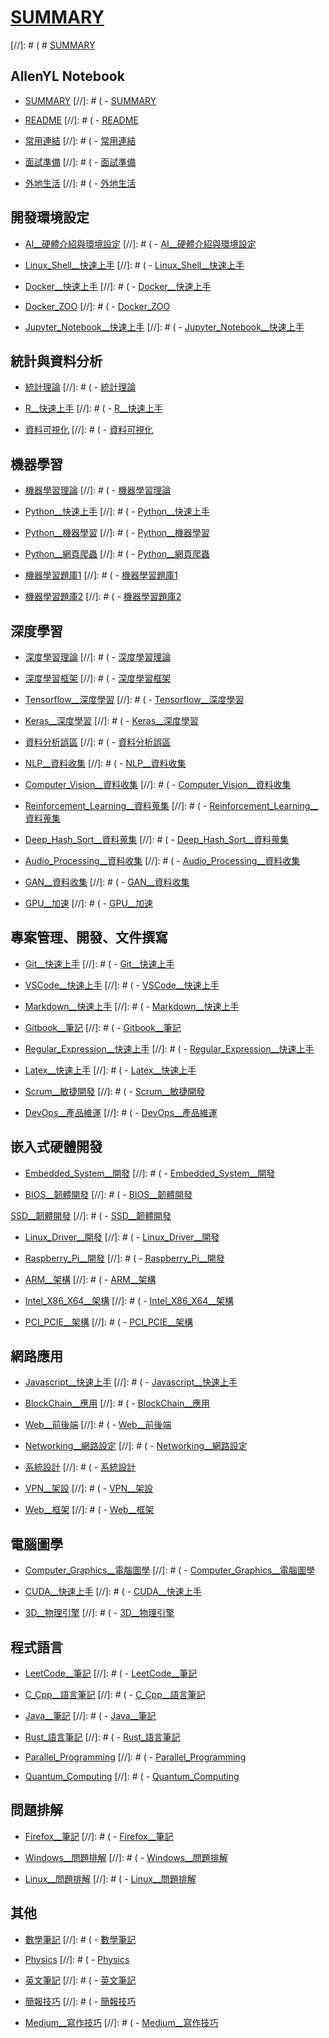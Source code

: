 # [SUMMARY](SUMMARY.md)
[//]: # ( # [SUMMARY](https://hackmd.io/EYVghiBmAMBs0FoCcBmSBjBAWdBTATAmLBgisegIzpLSggAcQA==?view)

## AllenYL Notebook

- [SUMMARY](SUMMARY.md)
[//]: # ( - [SUMMARY](https://hackmd.io/EYVghiBmAMBs0FoCcBmSBjBAWdBTATAmLBgisegIzpLSggAcQA==?view)

- [README](README.md)
[//]: # ( - [README](https://hackmd.io/BwYwhgzAjAbArAUwLQE4AmIpICwwEwBmSwYADMnDAigOw0JhwQylA===?view)

- [常用連結](常用連結.md)
[//]: # ( - [常用連結](https://hackmd.io/CwUwRgJgnAhgDARgLRwOwDMBsTgCY5hJTDDLoDGcIAHJlJltVEA=?view)

- [面試準備](面試準備.md)
[//]: # ( - [面試準備](https://hackmd.io/2APloEA9ThOtKoSPp_QX7A?view)

- [外地生活](外地生活.md)
[//]: # ( - [外地生活](https://hackmd.io/d5nAveuQTmOkkEpk-vh8XA?view)

## 開發環境設定

- [AI__硬體介紹與環境設定](AI__硬體介紹與環境設定.md)
[//]: # ( - [AI__硬體介紹與環境設定](https://hackmd.io/KwMwnAjBAcBMDGBaALBAJsFA2ARpghsMgMyJa6wQgLRoj5A=?view)

- [Linux_Shell__快速上手](Linux_Shell__快速上手.md)
[//]: # ( - [Linux_Shell__快速上手](https://hackmd.io/z-8u74PSQmmxfWoqhbz0Kg?view)

- [Docker__快速上手](Docker__快速上手.md)
[//]: # ( - [Docker__快速上手](https://hackmd.io/KYtTlzYrSrCi5rNem_qiIQ?view)

- [Docker_ZOO](Docker_ZOO.md)
[//]: # ( - [Docker_ZOO](https://hackmd.io/AJmwKqCmQOGIk_x7Z4WxWQ#)

- [Jupyter_Notebook__快速上手](Jupyter_Notebook__快速上手.md)
[//]: # ( - [Jupyter_Notebook__快速上手](https://hackmd.io/GYExwNgFhBOBaAjAdhAZnlRBDBAONEAY3hAAYi8QYRtKog==?view)

## 統計與資料分析

- [統計理論](統計理論.md)
[//]: # ( - [統計理論](https://hackmd.io/IwUwZgLAHAnCEFooigdgRARgZgMZMxwRl1SgAY9UBWC1IA==?view)

- [R__快速上手](R__快速上手.md)
[//]: # ( - [R__快速上手](https://hackmd.io/GwMwhsAMCMCsCcBaEBjARgDkQFgEwUQzXmkVjWknwBMYUQ0g?view)

- [資料可視化](資料可視化.md)
[//]: # ( - [資料可視化](https://hackmd.io/X5_1Wm72SB22_vwAsKXv-g?view)


## 機器學習

- [機器學習理論](機器學習理論.md)
[//]: # ( - [機器學習理論](https://hackmd.io/CYNgpgrALBBMsFoCcECMB2BV0DNgIEMCAOAYwWCjBFNnWGIGZYAjIA==?view)

- [Python__快速上手](Python__快速上手.md)
[//]: # ( - [Python__快速上手](https://hackmd.io/KzCGAZwFgEwNgLQE4CMBTYCoHYBmAjBfAZn12RWACYBjfcOK3GGoA===?view)

- [Python__機器學習](Python__機器學習.md)
[//]: # ( - [Python__機器學習](https://hackmd.io/EYQwrAbBwIwEwFoDGSAmwEBZOoGYOAlwGYFiB2ADggAZi5UBTGgTkaA=?view)

- [Python__網頁爬蟲](Python__網頁爬蟲.md)
[//]: # ( - [Python__網頁爬蟲](https://hackmd.io/IYVgnAbATAxlDMBaAHMARgBkQFnjAjCgKYhqIwTREBm8wEajQA==?view)

- [機器學習題庫1](機器學習題庫1.md)
[//]: # ( - [機器學習題庫1](https://hackmd.io/ePvL0TD_QzGpe_JkBT0DkQ?view)

- [機器學習題庫2](機器學習題庫2.md)
[//]: # ( - [機器學習題庫2](https://hackmd.io/6JNaM5M3St-N083zCYMR7A?view)

## 深度學習

- [深度學習理論](深度學習理論.md)
[//]: # ( - [深度學習理論](https://hackmd.io/CwTgrAJgjGBmYFozAMwocApsAhgkADBCEgEYTABsOKAxrVMAUA==?view)

- [深度學習框架](深度學習框架.md)
[//]: # ( - [深度學習框架](https://hackmd.io/3iCInJPWSluU0QsoUXe8uA?view)

- [Tensorflow__深度學習](Tensorflow__深度學習.md)
[//]: # ( - [Tensorflow__深度學習](https://hackmd.io/GwBg7AZiCmIMwFoAmIBMAOBAWYBWLC6AhgMZELRGolxinQkBGEQA?view)

- [Keras__深度學習](Keras__深度學習.md)
[//]: # ( - [Keras__深度學習](https://hackmd.io/gVMx4JeHRWSvNSIC1v3WUQ?view)

- [資料分析誤區](資料分析誤區.md)
[//]: # ( - [資料分析誤區](https://hackmd.io/ZqWWRedoQ3S6KPpfsAN-KA?view)

- [NLP__資料收集](NLP__資料收集.md)
[//]: # ( - [NLP__資料收集](https://hackmd.io/TDJoxAJwQsKbJ6YVwraSQw?view)

- [Computer_Vision__資料收集](Computer_Vision__資料收集.md)
[//]: # ( - [Computer_Vision__資料收集](https://hackmd.io/WsJRhO7LSCqdeq-FCSN4TQ?view)

- [Reinforcement_Learning__資料蒐集](Reinforcement_Learning__資料蒐集.md)
[//]: # ( - [Reinforcement_Learning__資料蒐集](https://hackmd.io/96pmv8CfQqWV2KqIxHhBNg?view)

- [Deep_Hash_Sort__資料蒐集](Deep_Hash_Sort__資料蒐集.md)
[//]: # ( - [Deep_Hash_Sort__資料蒐集](https://hackmd.io/_59a3X85TZ2wiSNo1sYamw?view)

- [Audio_Processing__資料收集](Audio_Processing__資料收集.md)
[//]: # ( - [Audio_Processing__資料收集](https://hackmd.io/jW86HzUcRYuoy9IUqvbffw?view)

- [GAN__資料收集](GAN__資料收集.md)
[//]: # ( - [GAN__資料收集](https://hackmd.io/_MG5AUeRQ4WHtHOYdGd5rw?view)

- [GPU__加速](GPU__加速.md)
[//]: # ( - [GPU__加速](https://hackmd.io/WsHAO8-MTQGLgeXQI5wngA?view)

## 專案管理、開發、文件撰寫

- [Git__快速上手](Git__快速上手.md)
[//]: # ( - [Git__快速上手](https://hackmd.io/BwFgJgjA7ArAnMAtCYwBmyBGEkEMKSJRy5hjClhpwAMQA===?view)

- [VSCode__快速上手](VSCode__快速上手.md)
[//]: # ( - [VSCode__快速上手](https://hackmd.io/MzCcDYBMEMBYA4C0sBM8CmzjgKyIugAyIDGOhAjJAOyGiSwmhA==?view)

- [Markdown__快速上手](Markdown__快速上手.md)
[//]: # ( - [Markdown__快速上手](https://hackmd.io/IwIwJgTAnAhg7HAtAZjsgHIgLFgrEmAU2AAYUJcA2OAY0LCzDCiA?view)

- [Gitbook__筆記](Gitbook__筆記.md)
[//]: # ( - [Gitbook__筆記](https://hackmd.io/956PgKn0Qku4FgBCcucoBQ?view)

- [Regular_Expression__快速上手](Regular_Expression__快速上手.md)
[//]: # ( - [Regular_Expression__快速上手](https://hackmd.io/MtW4sdSZSqCLzocQ3yIfFQ?view)

- [Latex__快速上手](Latex__快速上手.md)
[//]: # ( - [Latex__快速上手](https://hackmd.io/IYBhCZwFgdhBaAHAYwJzPlAzCY8BGWAJlvMMogKz4BsyRwW+RQA=?view)

- [Scrum__敏捷開發](Scrum__敏捷開發.md)
[//]: # ( - [Scrum__敏捷開發](https://hackmd.io/53CpT2fOQBO5iH7-6l_ozg?view)

- [DevOps__產品維運](DevOps__產品維運.md)
[//]: # ( - [DevOps__產品維運](https://hackmd.io/EpIkTIKjSbSgtjwPoxeU3g?view)

## 嵌入式硬體開發

- [Embedded_System__開發](Embedded_System__開發.md)
[//]: # ( - [Embedded_System__開發](https://hackmd.io/xo80QhJoQu-vWSmYoNKH3g?view)

- [BIOS__韌體開發](BIOS__韌體開發.md)
[//]: # ( - [BIOS__韌體開發](https://hackmd.io/wuCSi592Q_S6iXKAFrGwGw?view)

[SSD__韌體開發](SSD__韌體開發.md)
[//]: # ( - [SSD__韌體開發](https://hackmd.io/5N-4xeE7RjyZBu7A4lwy8Q?view)

- [Linux_Driver__開發](Linux_Driver__開發.md)
[//]: # ( - [Linux_Driver__開發](https://hackmd.io/SQhzVHqoTa2XZWSUWwIe0A?view)

- [Raspberry_Pi__開發](Raspberry_Pi__開發.md)
[//]: # ( - [Raspberry_Pi__開發](https://hackmd.io/BCRlkWGgTfK_ZVNi5dv2Rg?view)

- [ARM__架構](ARM__架構.md)
[//]: # ( - [ARM__架構](https://hackmd.io/8fW0bMWvRA-4uCnVuaQ5LA?view)

- [Intel_X86_X64__架構](Intel_X86_X64__架構.md)
[//]: # ( - [Intel_X86_X64__架構](https://hackmd.io/MBEsuE_ORtOVcFhhI61QZQ?view)

- [PCI_PCIE__架構](PCI_PCIE__架構.md)
[//]: # ( - [PCI_PCIE__架構](https://hackmd.io/P51zpeD2RJOMTxG4VAq6qw?view)

## 網路應用

- [Javascript__快速上手](Javascript__快速上手.md)
[//]: # ( - [Javascript__快速上手](https://hackmd.io/MYFgTAJgnAZmwFoCsMCMAGBJUUwDgGZcEA2EAQxgCMBTAqMAgpIA?view)

- [BlockChain__應用](BlockChain__應用.md)
[//]: # ( - [BlockChain__應用](https://hackmd.io/OwYwzADArAHATAQwLQQJwBYBmT0BMbBIyYCmARksBBAugIwBsUCUzQA=?view)

- [Web__前後端](Web__前後端.md)
[//]: # ( - [Web__前後端](https://hackmd.io/EwDgDAxmDMCcAmBaMBTAZhRAWe8uIENoxhEBWARngKwLLAHZ4AjBoA==?view)

- [Networking__網路設定](Networking__網路設定.md)
[//]: # ( - [Networking__網路設定](https://hackmd.io/OcId0ZCyQfOmOPUvzFThUw?view)

- [系統設計](系統設計.md)
[//]: # ( - [系統設計](https://hackmd.io/7IPDYQNkS_a6k2kPSp5E9A?view)

- [VPN__架設](VPN__架設.md)
[//]: # ( - [VPN__架設](https://hackmd.io/iglwBvACRqetmtSNLqnbQA?view)

- [Web__框架](Web__框架.md)
[//]: # ( - [Web__框架](https://hackmd.io/85TU0yDRSDCHbSOdeQ9RMw?view)

## 電腦圖學

- [Computer_Graphics__電腦圖學](Computer_Graphics__電腦圖學.md)
[//]: # ( - [Computer_Graphics__電腦圖學](https://hackmd.io/mabMtVJkRfOYg5VhGd2cww?view)

- [CUDA__快速上手](CUDA__快速上手.md)
[//]: # ( - [CUDA__快速上手](https://hackmd.io/DsVkBwjrTju1JcYqXq8ktA?view)

- [3D__物理引擎](3D__物理引擎.md)
[//]: # ( - [3D__物理引擎](https://hackmd.io/HndCbLxrTZKyP_5e2JGhMw?view)


## 程式語言

- [LeetCode__筆記](LeetCode__筆記.md)
[//]: # ( - [LeetCode__筆記](https://hackmd.io/GwLX_E4LTPqP5L67rPi0FQ?view)

- [C_Cpp__語言筆記](C_Cpp__語言筆記.md)
[//]: # ( - [C_Cpp__語言筆記](https://hackmd.io/N9XlYh7dRKuZX07jcJrx4A?view)

- [Java__筆記](Java__筆記.md)
[//]: # ( - [Java__筆記](https://hackmd.io/DOojSGYJTIamBsKK2NfTKQ?view)

- [Rust_語言筆記](Rust_語言筆記.md)
[//]: # ( - [Rust_語言筆記](https://hackmd.io/kjYKZ_l5S3-PT8-BvnGffA?view)

- [Parallel_Programming](Parallel_Programming.md)
[//]: # ( - [Parallel_Programming](https://hackmd.io/uP-jb9ozQviJJbwcPqEGBA?view)

- [Quantum_Computing](Quantum_Computing.md)
[//]: # ( - [Quantum_Computing](https://hackmd.io/IwEwTADGAcDGCcBaApgQ3sRAWARhZiqEwAzIiDibMAKwgDs80JYQA===?view)

## 問題排解

- [Firefox__筆記](Firefox__筆記.md)
[//]: # ( - [Firefox__筆記](https://hackmd.io/6dRLEtf2QFe0RDqjoSy9UQ?view)

- [Windows__問題排解](Windows__問題排解.md)
[//]: # ( - [Windows__問題排解](https://hackmd.io/IwJgHApiECYMwFpgGNkE4EBYAMbFswDNkEYB2ZYAQxwCMqRk4g==?view)

- [Linux__問題排解](Linux__問題排解.md)
[//]: # ( - [Linux__問題排解](https://hackmd.io/pdlu6ODdQS6UswsNraP--A?view)

## 其他

- [數學筆記](數學筆記.md)
[//]: # ( - [數學筆記](https://hackmd.io/NfJ7WgaHQhSwzXh8k8Lm2g?view)

- [Physics](Physics.md)
[//]: # ( - [Physics](https://hackmd.io/KwIwLAxgnApg7GAtAJhDAHIsUAMVECGYOwiIBFIOMAbAGYjBxA==?view)

- [英文筆記](英文筆記.md)
[//]: # ( - [英文筆記](https://hackmd.io/kwMuJHt4Qdinvy4pT63xdg?view)

- [簡報技巧](簡報技巧.md)
[//]: # ( - [簡報技巧](https://hackmd.io/UNk-euRoSq28UK9Bpr6-kQ?view)

- [Medium__寫作技巧](Medium__寫作技巧.md)
[//]: # ( - [Medium__寫作技巧](https://hackmd.io/tDKA66MATf2SlcKp2C1tqQ?view)





